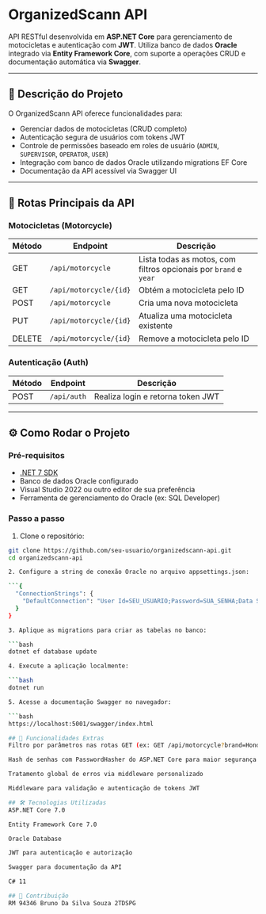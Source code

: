 ﻿# OrganizedScann API

API RESTful desenvolvida em **ASP.NET Core** para gerenciamento de motocicletas e autenticação com **JWT**. Utiliza banco de dados **Oracle** integrado via **Entity Framework Core**, com suporte a operações CRUD e documentação automática via **Swagger**.

---

## 📖 Descrição do Projeto

O OrganizedScann API oferece funcionalidades para:

- Gerenciar dados de motocicletas (CRUD completo)
- Autenticação segura de usuários com tokens JWT
- Controle de permissões baseado em roles de usuário (`ADMIN`, `SUPERVISOR`, `OPERATOR`, `USER`)
- Integração com banco de dados Oracle utilizando migrations EF Core
- Documentação da API acessível via Swagger UI

---

## 🚀 Rotas Principais da API

### Motocicletas (Motorcycle)

| Método | Endpoint               | Descrição                                                         |
|--------|------------------------|------------------------------------------------------------------|
| GET    | `/api/motorcycle`      | Lista todas as motos, com filtros opcionais por `brand` e `year` |
| GET    | `/api/motorcycle/{id}` | Obtém a motocicleta pelo ID                                      |
| POST   | `/api/motorcycle`      | Cria uma nova motocicleta                                         |
| PUT    | `/api/motorcycle/{id}` | Atualiza uma motocicleta existente                                |
| DELETE | `/api/motorcycle/{id}` | Remove a motocicleta pelo ID                                     |

### Autenticação (Auth)

| Método | Endpoint    | Descrição                           |
|--------|-------------|-----------------------------------|
| POST   | `/api/auth` | Realiza login e retorna token JWT |

---

## ⚙️ Como Rodar o Projeto

### Pré-requisitos

- [.NET 7 SDK](https://dotnet.microsoft.com/download)
- Banco de dados Oracle configurado
- Visual Studio 2022 ou outro editor de sua preferência
- Ferramenta de gerenciamento do Oracle (ex: SQL Developer)

### Passo a passo

1. Clone o repositório:

```bash
git clone https://github.com/seu-usuario/organizedscann-api.git
cd organizedscann-api

2. Configure a string de conexão Oracle no arquivo appsettings.json:

```{
  "ConnectionStrings": {
    "DefaultConnection": "User Id=SEU_USUARIO;Password=SUA_SENHA;Data Source=SEU_SERVIDOR_ORACLE"
  }
}

3. Aplique as migrations para criar as tabelas no banco:

```bash
dotnet ef database update

4. Execute a aplicação localmente:

```bash
dotnet run

5. Acesse a documentação Swagger no navegador:

```bash
https://localhost:5001/swagger/index.html

## 📌 Funcionalidades Extras
Filtro por parâmetros nas rotas GET (ex: GET /api/motorcycle?brand=Honda&year=2020)

Hash de senhas com PasswordHasher do ASP.NET Core para maior segurança

Tratamento global de erros via middleware personalizado

Middleware para validação e autenticação de tokens JWT

## 🛠️ Tecnologias Utilizadas
ASP.NET Core 7.0

Entity Framework Core 7.0

Oracle Database

JWT para autenticação e autorização

Swagger para documentação da API

C# 11

## 🤝 Contribuição
RM 94346 Bruno Da Silva Souza 2TDSPG